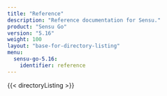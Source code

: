 ```yaml
---
title: "Reference"
description: "Reference documentation for Sensu."
product: "Sensu Go"
version: "5.16"
weight: 100
layout: "base-for-directory-listing"
menu:
  sensu-go-5.16:
    identifier: reference
---
```


{{< directoryListing >}}
